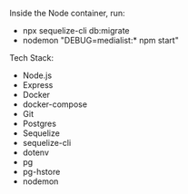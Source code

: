 Inside the Node container, run:
- npx sequelize-cli db:migrate
- nodemon "DEBUG=medialist:* npm start"

Tech Stack:
- Node.js
- Express
- Docker
- docker-compose
- Git
- Postgres
- Sequelize
- sequelize-cli
- dotenv
- pg
- pg-hstore
- nodemon